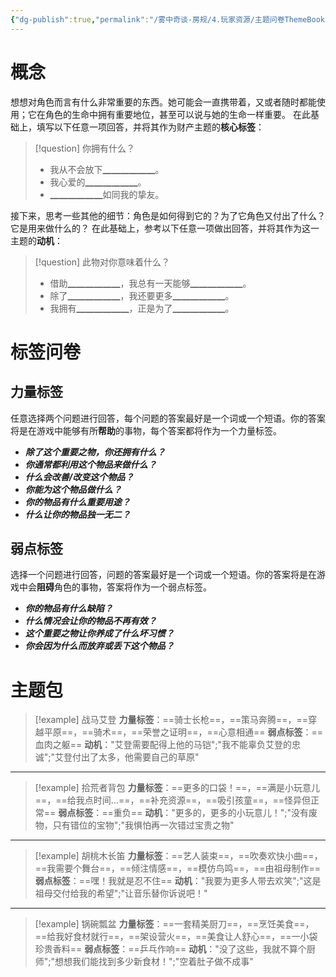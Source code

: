```yaml
---
{"dg-publish":true,"permalink":"/雾中奇谈-房规/4.玩家资源/主题问卷ThemeBook/1.起源主题/6.财产/"}
---
```


# 概念
想想对角色而言有什么非常重要的东西。她可能会一直携带着，又或者随时都能使用；它在角色的生命中拥有重要地位，甚至可以说与她的生命一样重要。
在此基础上，填写以下任意一项回答，并将其作为财产主题的**核心标签**：
>[!question] 你拥有什么？
>- 我从不会放下▁▁▁▁▁▁。
>- 我心爱的▁▁▁▁▁▁。
>- ▁▁▁▁▁▁如同我的挚友。

接下来，思考一些其他的细节：角色是如何得到它的？为了它角色又付出了什么？它是用来做什么的？
在此基础上，参考以下任意一项做出回答，并将其作为这一主题的**动机**：
>[!question] 此物对你意味着什么？
>- 借助▁▁▁▁▁▁，我总有一天能够▁▁▁▁▁▁。
>- 除了▁▁▁▁▁▁，我还要更多▁▁▁▁▁▁。
>- 我拥有▁▁▁▁▁▁，正是为了▁▁▁▁▁▁。

# 标签问卷
## 力量标签
任意选择两个问题进行回答，每个问题的答案最好是一个词或一个短语。你的答案将是在游戏中能够有所**帮助**的事物，每个答案都将作为一个力量标签。

- ***除了这个重要之物，你还拥有什么？***
- ***你通常都利用这个物品来做什么？***
- ***什么会改善/改变这个物品？***
- ***你能为这个物品做什么？***
- ***你的物品有什么重要用途？***
- ***什么让你的物品独一无二？***

## 弱点标签
选择一个问题进行回答，问题的答案最好是一个词或一个短语。你的答案将是在游戏中会**阻碍**角色的事物，答案将作为一个弱点标签。

- ***你的物品有什么缺陷？***
- ***什么情况会让你的物品不再有效？***
- ***这个重要之物让你养成了什么坏习惯？***
- ***你会因为什么而放弃或丢下这个物品？***

# 主题包
>[!example] 战马艾登
>**力量标签**：==骑士长枪==，==策马奔腾==，==穿越平原==，==骑术==，==荣誉之证明==，==心意相通==
>**弱点标签**：==血肉之躯==
>**动机**："艾登需要配得上他的马铠";"我不能辜负艾登的忠诚";"艾登付出了太多，他需要自己的草原"

---

>[!example] 拾荒者背包
>**力量标签**：==更多的口袋！==，==满是小玩意儿==，==给我点时间...==，==补充资源==，==吸引孩童==，==怪异但正常==
>**弱点标签**：==重负==
>**动机**："更多的，更多的小玩意儿！";"没有废物，只有错位的宝物";"我惧怕再一次错过宝贵之物"

---

>[!example] 胡桃木长笛
>**力量标签**：==艺人装束==，==吹奏欢快小曲==，==我需要个舞台==，==倾注情感==，==模仿鸟鸣==，==由祖母制作==
>**弱点标签**：==嘿！我就是忍不住==
>**动机**："我要为更多人带去欢笑";"这是祖母交付给我的希望";"让音乐替你诉说吧！"

---

>[!example] 锅碗瓢盆
>**力量标签**：==一套精美厨刀==，==烹饪美食==，==给我好食材就行==，==架设营火==，==美食让人舒心==，==一小袋珍贵香料==
>**弱点标签**：==乒乓作响==
>**动机**："没了这些，我就不算个厨师";"想想我们能找到多少新食材！";"空着肚子做不成事"

